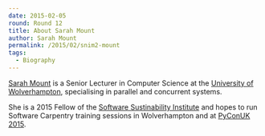```yaml
---
date: 2015-02-05
round: Round 12
title: About Sarah Mount
author: Sarah Mount
permalink: /2015/02/snim2-mount
tags:
  - Biography
---
```


[Sarah Mount](http://snim2.org) is a Senior Lecturer in Computer Science at the [University of Wolverhampton](http://www.wlv.ac.uk), specialising in parallel and concurrent systems.

She is a 2015 Fellow of the [Software Sustinability Institute](http://software.ac.uk) and hopes to run Software Carpentry training sessions in Wolverhampton and at [PyConUK 2015](http://pyconuk.org/).
